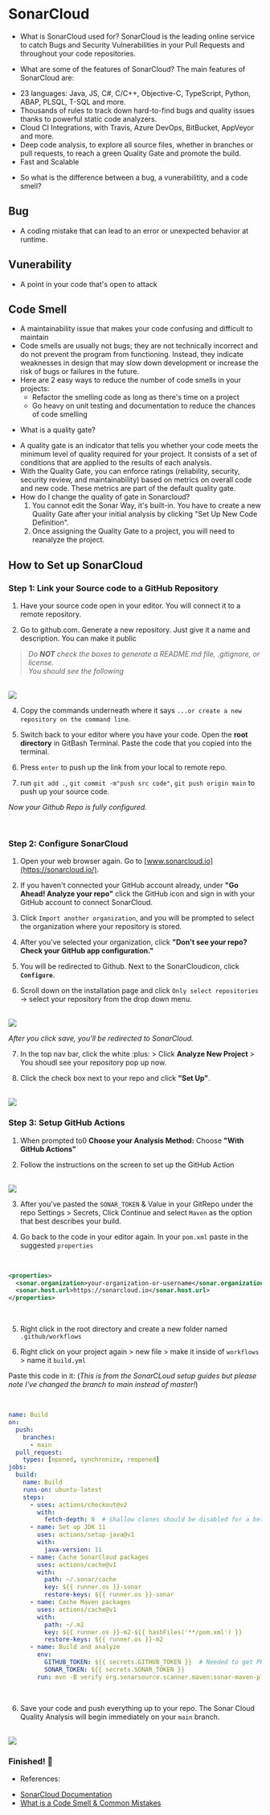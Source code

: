 # SonarCloud
* What is SonarCloud used for?
SonarCloud is the leading online service to catch Bugs and Security Vulnerabilities in your Pull Requests and throughout your code repositories.

* What are some of the features of SonarCloud?
The main features of SonarCloud are:
- 23 languages: Java, JS, C#, C/C++, Objective-C, TypeScript, Python, ABAP, PLSQL, T-SQL and more.
- Thousands of rules to track down hard-to-find bugs and quality issues thanks to powerful static code analyzers.
- Cloud CI Integrations, with Travis, Azure DevOps, BitBucket, AppVeyor and more.
- Deep code analysis, to explore all source files, whether in branches or pull requests, to reach a green Quality Gate and promote the build.
- Fast and Scalable

* So what is the difference between a bug, a vunerabilitity, and a code smell?
## Bug
- A coding mistake that can lead to an error or unexpected behavior at runtime.

## Vunerability
- A point in your code that's open to attack

## Code Smell
- A maintainability issue that makes your code confusing and difficult to maintain
- Code smells are usually not bugs; they are not technically incorrect and do not prevent the program from functioning. Instead, they indicate weaknesses in design that may slow down development or increase the risk of bugs or failures in the future.
- Here are 2 easy ways to reduce the number of code smells in your projects:
    - Refactor the smelling code as long as there's time on a project
    - Go heavy on unit testing and documentation to reduce the chances of code smelling

* What is a quality gate?
- A quality gate is an indicator that tells you whether your code meets the minimum level of quality required for your project. It consists of a set of conditions that are applied to the results of each analysis.
- With the Quality Gate, you can enforce ratings (reliability, security, security review, and maintainability) based on metrics on overall code and new code. These metrics are part of the default quality gate.
- How do I change the quality of gate in Sonarcloud?
    1. You cannot edit the Sonar Way, it's built-in. You have to create a new Quality Gate after your initial analysis by clicking "Set Up New Code Definition".
    2. Once assigning the Quality Gate to a project, you will need to reanalyze the project.

## How to Set up SonarCloud

### Step 1: Link your Source code to a GitHub Repository
1. Have your source code open in your editor.  You will connect it to a remote repository.

2. Go to github.com. Generate a new repository. Just give it a name and description.  You can make it public
> *Do **NOT** check the boxes to generate a README.md file, .gitignore, or license.* <br>
> *You should see the following*

<br>

<img src="imgs/git-1.png">

<br>

4. Copy the commands underneath where it says `...or create a new repository on the command line`.

3. Switch back to your editor where you have your code.  Open the **root directory** in GitBash Terminal. Paste the code that you copied into the terminal.

4. Press `enter` to push up the link from your local to remote repo.

5. run `git add .`, `git commit -m"push src code"`, `git push origin main` to push up your source code.

*Now your Github Repo is fully configured.*

<br>

### Step 2: Configure SonarCloud 

1. Open your web browser again.  Go to [www.sonarcloud.io](https://sonarcloud.io/).

2. If you haven't connected your GitHub account already, under **"Go Ahead! Analyze your repo"** click the GitHub icon and sign in with your GitHub account to connect SonarCloud.

3. Click `Import another organization`, and you will be prompted to select the organization where your repository is stored. 

4. After you've selected your organization, click **"Don't see your repo? Check your GitHub app configuration."**

5. You will be redirected to Github.  Next to the SonarCloudicon, click **`Configure`**.

6. Scroll down on the installation page and click `Only select repositories` -> select your repository from the drop down menu.

<br>

<img src="imgs/install.png">

<br>


*After you click save, you'll be redirected to SonarCloud.*

7. In the top nav bar, click the white :plus: > Click **Analyze New Project** > You shoudl see your repository pop up now.

8. Click the check box next to your repo and click **"Set Up"**.

<br>

<img src="imgs/setup.png">

<br>

### Step 3: Setup GitHub Actions

1. When prompted to0 **Choose your Analysis Method:** Choose **"With GitHub Actions"**

2. Follow the instructions on the screen to set up the GitHub Action

<br>

<img src="imgs/action.png">

<br>

3. After you've pasted the `SONAR_TOKEN` & Value in your GitRepo under the repo Settings > Secrets, Click Continue and select `Maven` as the option that best describes your build.

4. Go back to the code in your editor again. In your `pom.xml` paste in the suggested `properties` 

<br>

```xml
<properties>
  <sonar.organization>your-organization-or-username</sonar.organization>
  <sonar.host.url>https://sonarcloud.io</sonar.host.url>
</properties>
```

<br>


5. Right click in the root directory and create a new folder named `.github/workflows`

5. Right click on your project again > new file > make it inside of `workflows` > name it `build.yml`

Paste this code in it: (*This is from the SonarCLoud setup guides but please note I've changed the branch to main instead of master!*)

<br>

```yml
name: Build
on:
  push:
    branches:
      - main
  pull_request:
    types: [opened, synchronize, reopened]
jobs:
  build:
    name: Build
    runs-on: ubuntu-latest
    steps:
      - uses: actions/checkout@v2
        with:
          fetch-depth: 0  # Shallow clones should be disabled for a better relevancy of analysis
      - name: Set up JDK 11
        uses: actions/setup-java@v1
        with:
          java-version: 11
      - name: Cache SonarCloud packages
        uses: actions/cache@v1
        with:
          path: ~/.sonar/cache
          key: ${{ runner.os }}-sonar
          restore-keys: ${{ runner.os }}-sonar
      - name: Cache Maven packages
        uses: actions/cache@v1
        with:
          path: ~/.m2
          key: ${{ runner.os }}-m2-${{ hashFiles('**/pom.xml') }}
          restore-keys: ${{ runner.os }}-m2
      - name: Build and analyze
        env:
          GITHUB_TOKEN: ${{ secrets.GITHUB_TOKEN }}  # Needed to get PR information, if any
          SONAR_TOKEN: ${{ secrets.SONAR_TOKEN }}
        run: mvn -B verify org.sonarsource.scanner.maven:sonar-maven-plugin:sonar -Dsonar.projectKey=sophiagavrila_pipeline-demo
```

<br>

6. Save your code and push everything up to your repo.  The Sonar Cloud Quality Analysis will begin immediately on your `main` branch.

<br>

<img src="imgs/check.png">

<br>

### Finished! :tada:

* References:
- [SonarCloud Documentation](https://docs.sonarcloud.io/)
- [What is a Code Smell & Common Mistakes](https://www.bitegarden.com/what-is-code-smell-and-common-mistakes)